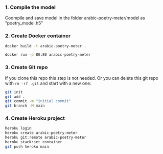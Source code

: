 ### 1. Compile the model

 Coompile and save model in the folder arabic-poetry-meter/model as "poetry_model.h5"

### 2. Create Docker container

```bash
docker build -t arabic-poetry-meter .

docker run -p 80:80 arabic-poetry-meter
```

### 3. Create Git repo

If you clone this repo this step is not needed. Or you can delete this git repo with `rm -rf .git` and start with a new one:

```bash
git init
git add .
git commit -m "initial commit"
git branch -M main
```

### 4. Create Heroku project

```bash
heroku login
heroku create arabic-poetry-meter
heroku git:remote arabic-poetry-meter
heroku stack:set container
git push heroku main
```
